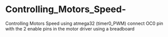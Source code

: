 # Controlling_Motors_Speed-
Controlling Motors Speed using atmega32 (timer0_PWM) 
connect OC0 pin with the 2 enable pins in the motor driver using a breadboard 
